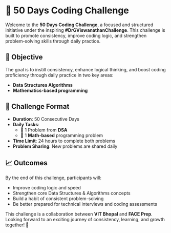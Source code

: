 # 🚀 50 Days Coding Challenge 

Welcome to the **50 Days Coding Challenge**,  a focused and structured initiative under the inspiring **#DrGViswanathanChallenge**. This challenge is built to promote consistency, improve coding logic, and strengthen problem-solving skills through daily practice.

## 🎯 Objective

The goal is to instill consistency, enhance logical thinking, and boost coding proficiency through daily practice in two key areas:
- **Data Structures Algorithms**
- **Mathematics-based programming**

## 🧠 Challenge Format

- **Duration**: 50 Consecutive Days  
- **Daily Tasks**:
  - 🔹 1 Problem from **DSA** 
  - 🔹 1 **Math-based** programming problem
- **Time Limit**: 24 hours to complete both problems
- **Problem Sharing**: New problems are shared daily


## 📈 Outcomes

By the end of this challenge, participants will:
- Improve coding logic and speed
- Strengthen core Data Structures & Algorithms concepts
- Build a habit of consistent problem-solving
- Be better prepared for technical interviews and coding assessments

This challenge is a collaboration between **VIT Bhopal** and **FACE Prep**.  
Looking forward to an exciting journey of consistency, learning, and growth together! 🚀

